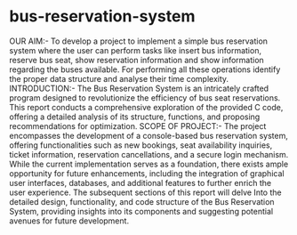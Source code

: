 # bus-reservation-system
OUR AIM:-
To develop a project to implement a simple bus reservation system where the
user can perform tasks like insert bus information, reserve bus seat, show
reservation information and show information regarding the buses available. For
performing all these operations identify the proper data structure and analyse
their time complexity.
INTRODUCTION:-
The Bus Reservation System is an intricately crafted program designed to
revolutionize the efficiency of bus seat reservations. This report conducts a
comprehensive exploration of the provided C code, offering a detailed analysis
of its structure, functions, and proposing recommendations for optimization.
SCOPE OF PROJECT:-
The project encompasses the development of a console-based bus reservation
system, offering functionalities such as new bookings, seat availability
inquiries, ticket information, reservation cancellations, and a secure login
mechanism. While the current implementation serves as a foundation, there
exists ample opportunity for future enhancements, including the integration of
graphical user interfaces, databases, and additional features to further enrich the
user experience.
The subsequent sections of this report will delve Into the detailed design,
functionality, and code structure of the Bus Reservation System, providing
insights into its components and suggesting potential avenues for future
development.
